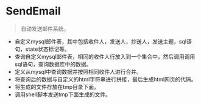 # SendEmail
>自动发送邮件系统。

- 自定义mysql邮件表，其中包括收件人，发送人，抄送人，发送主题，sql语句，state状态标记等。
- 查询自定义mysql邮件表，相同的收件人行放入到一个集合中，然后调用调用sql语句，查询数据库中的数据。
- 定义从mysql中查询数据并按照相同收件人进行合并。
- 将查询后的数据与自定义的html字符串进行拼接，最后生成html网页的代码。
- 将生成的文件存放在tmp目录下面。
- 调用shell脚本发送tmp下面生成的文件。
